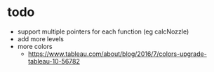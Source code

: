 # todo

- support multiple pointers for each function (eg calcNozzle)
- add more levels
- more colors
  - https://www.tableau.com/about/blog/2016/7/colors-upgrade-tableau-10-56782
